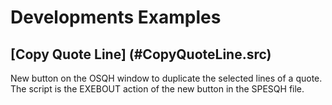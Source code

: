 # Developments Examples

## [Copy Quote Line] (#CopyQuoteLine.src)

New button on the OSQH window to duplicate the selected lines of a quote. The script is the EXEBOUT action of the new button in the SPESQH file.
